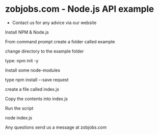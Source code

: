 # zobjobs.com - Node.js API example 
* Contact us for any advice via our website


Install NPM & Node.js

From command prompt create a folder called example

change directory to the example folder

type: npm init -y


Install some node-modules 

type npm install --save request

create a file called index.js

Copy the contents into index.js

Run the script

node index.js


Any questions send us a message at zobjobs.com






